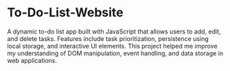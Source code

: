 # To-Do-List-Website
A dynamic to-do list app built with JavaScript that allows users to add, edit, and delete tasks. Features include task prioritization, persistence using local storage, and interactive UI elements. This project helped me improve my understanding of DOM manipulation, event handling, and data storage in web applications.
